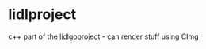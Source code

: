 # lidlproject
c++ part of the [lidlgoproject](https://github.com/pajlada/lidlgoproject) - can render stuff using CImg
